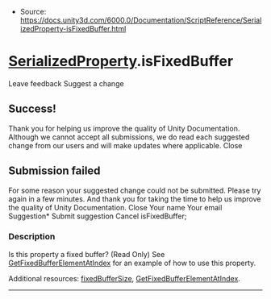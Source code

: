 * Source: https://docs.unity3d.com/6000.0/Documentation/ScriptReference/SerializedProperty-isFixedBuffer.html

#  [SerializedProperty](https://docs.unity3d.com/6000.0/Documentation/ScriptReference/SerializedProperty.html).isFixedBuffer
Leave feedback
Suggest a change
## Success!
Thank you for helping us improve the quality of Unity Documentation. Although we cannot accept all submissions, we do read each suggested change from our users and will make updates where applicable.
Close
## Submission failed
For some reason your suggested change could not be submitted. Please <a>try again</a> in a few minutes. And thank you for taking the time to help us improve the quality of Unity Documentation.
Close
Your name Your email Suggestion* Submit suggestion
Cancel
isFixedBuffer; 
### Description
Is this property a fixed buffer? (Read Only)
See [GetFixedBufferElementAtIndex](https://docs.unity3d.com/6000.0/Documentation/ScriptReference/SerializedProperty.GetFixedBufferElementAtIndex.html) for an example of how to use this property.   
  
  
  
Additional resources: [fixedBufferSize](https://docs.unity3d.com/6000.0/Documentation/ScriptReference/SerializedProperty-fixedBufferSize.html), [GetFixedBufferElementAtIndex](https://docs.unity3d.com/6000.0/Documentation/ScriptReference/SerializedProperty.GetFixedBufferElementAtIndex.html).
* * *
